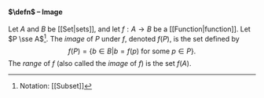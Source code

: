 #### $\defn$ – Image
Let $A$ and $B$ be [[Set|sets]], and let $f : A \to B$ be a [[Function|function]]. Let $P \sse A$[^1]. The *image* of $P$ under $f$, denoted $f (P)$, is the set defined by$$f(P)=\{b\in B|b=f(p)\text{ for some }p\in P\}.$$The $range$ of $f$ (also called the *image* of $f$) is the set $f(A)$.

[^1]: Notation: [[Subset]]